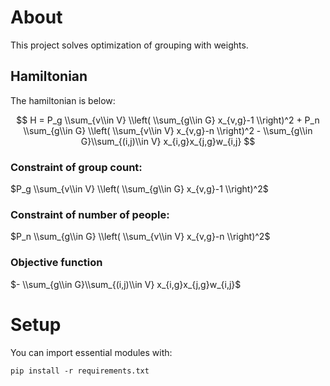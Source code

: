 # About
This project solves optimization of grouping with weights.

## Hamiltonian
The hamiltonian is below:

$$
H = P_g \\sum_{v\\in V} \\left( \\sum_{g\\in G} x_{v,g}-1 \\right)^2  +  P_n \\sum_{g\\in G} \\left( \\sum_{v\\in V} x_{v,g}-n \\right)^2  -  \\sum_{g\\in G}\\sum_{(i,j)\\in V} x_{i,g}x_{j,g}w_{i,j}
$$

### Constraint of group count:

$P_g \\sum_{v\\in V} \\left( \\sum_{g\\in G} x_{v,g}-1 \\right)^2$

### Constraint of number of people:

$P_n \\sum_{g\\in G} \\left( \\sum_{v\\in V} x_{v,g}-n \\right)^2$

### Objective function

$-  \\sum_{g\\in G}\\sum_{(i,j)\\in V} x_{i,g}x_{j,g}w_{i,j}$

# Setup
You can import essential modules with:

`pip install -r requirements.txt`
